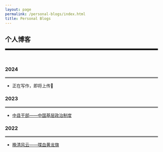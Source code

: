 ```yaml
---
layout: page
permalink: /personal-blogs/index.html
title: Personal Blogs
---
```



## 个人博客
<div style="border-top: 5px solid black;"></div>
<div style="height: 30px;"></div>

### 2024
<div style="border-top: 4px solid gray;"></div>

- 正在写作，即将上传🚀


### 2023
<div style="border-top: 4px solid gray;"></div>

- [中县干部——中国基层政治制度](https://chunyangzhang.com/blogs/23cccgps)


### 2022
<div style="border-top: 4px solid gray;"></div>

- [晚清风云——喋血黄龙旗](https://chunyangzhang.com/blogs/22lqdtbhb)